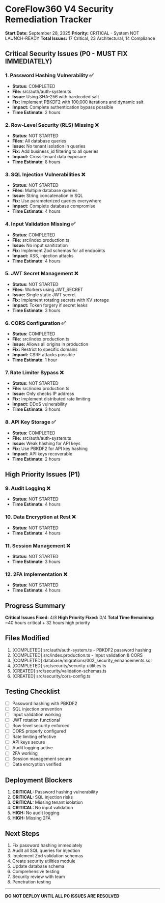 # CoreFlow360 V4 Security Remediation Tracker

**Start Date:** September 28, 2025
**Priority:** CRITICAL - System NOT LAUNCH-READY
**Total Issues:** 17 Critical, 23 Architectural, 14 Compliance

## Critical Security Issues (P0 - MUST FIX IMMEDIATELY)

### 1. Password Hashing Vulnerability ✅
- **Status:** COMPLETED
- **File:** src/auth/auth-system.ts
- **Issue:** Using SHA-256 with hardcoded salt
- **Fix:** Implement PBKDF2 with 100,000 iterations and dynamic salt
- **Impact:** Complete authentication bypass possible
- **Time Estimate:** 2 hours

### 2. Row-Level Security (RLS) Missing ❌
- **Status:** NOT STARTED
- **Files:** All database queries
- **Issue:** No tenant isolation in queries
- **Fix:** Add business_id filtering to all queries
- **Impact:** Cross-tenant data exposure
- **Time Estimate:** 8 hours

### 3. SQL Injection Vulnerabilities ❌
- **Status:** NOT STARTED
- **Files:** Multiple database queries
- **Issue:** String concatenation in SQL
- **Fix:** Use parameterized queries everywhere
- **Impact:** Complete database compromise
- **Time Estimate:** 4 hours

### 4. Input Validation Missing ✅
- **Status:** COMPLETED
- **File:** src/index.production.ts
- **Issue:** No input sanitization
- **Fix:** Implement Zod schemas for all endpoints
- **Impact:** XSS, injection attacks
- **Time Estimate:** 4 hours

### 5. JWT Secret Management ❌
- **Status:** NOT STARTED
- **Files:** Workers using JWT_SECRET
- **Issue:** Single static JWT secret
- **Fix:** Implement rotating secrets with KV storage
- **Impact:** Token forgery if secret leaks
- **Time Estimate:** 3 hours

### 6. CORS Configuration ✅
- **Status:** COMPLETED
- **File:** src/index.production.ts
- **Issue:** Allows all origins in production
- **Fix:** Restrict to specific domains
- **Impact:** CSRF attacks possible
- **Time Estimate:** 1 hour

### 7. Rate Limiter Bypass ❌
- **Status:** NOT STARTED
- **File:** src/index.production.ts
- **Issue:** Only checks IP address
- **Fix:** Implement distributed rate limiting
- **Impact:** DDoS vulnerability
- **Time Estimate:** 3 hours

### 8. API Key Storage ✅
- **Status:** COMPLETED
- **File:** src/auth/auth-system.ts
- **Issue:** Weak hashing for API keys
- **Fix:** Use PBKDF2 for API key hashing
- **Impact:** API keys recoverable
- **Time Estimate:** 2 hours

## High Priority Issues (P1)

### 9. Audit Logging ❌
- **Status:** NOT STARTED
- **Time Estimate:** 4 hours

### 10. Data Encryption at Rest ❌
- **Status:** NOT STARTED
- **Time Estimate:** 4 hours

### 11. Session Management ❌
- **Status:** NOT STARTED
- **Time Estimate:** 3 hours

### 12. 2FA Implementation ❌
- **Status:** NOT STARTED
- **Time Estimate:** 4 hours

## Progress Summary

**Critical Issues Fixed:** 4/8
**High Priority Fixed:** 0/4
**Total Time Remaining:** ~40 hours critical + 32 hours high priority

## Files Modified

1. [COMPLETED] src/auth/auth-system.ts - PBKDF2 password hashing
2. [COMPLETED] src/index.production.ts - Input validation & CORS
3. [COMPLETED] database/migrations/002_security_enhancements.sql
4. [COMPLETED] src/security/security-utilities.ts
5. [CREATED] src/security/validation-schemas.ts
6. [CREATED] src/security/cors-config.ts

## Testing Checklist

- [ ] Password hashing with PBKDF2
- [ ] SQL injection prevention
- [ ] Input validation working
- [ ] JWT rotation functional
- [ ] Row-level security enforced
- [ ] CORS properly configured
- [ ] Rate limiting effective
- [ ] API keys secure
- [ ] Audit logging active
- [ ] 2FA working
- [ ] Session management secure
- [ ] Data encryption verified

## Deployment Blockers

1. **CRITICAL:** Password hashing vulnerability
2. **CRITICAL:** SQL injection risks
3. **CRITICAL:** Missing tenant isolation
4. **CRITICAL:** No input validation
5. **HIGH:** No audit logging
6. **HIGH:** Missing 2FA

## Next Steps

1. Fix password hashing immediately
2. Audit all SQL queries for injection
3. Implement Zod validation schemas
4. Create security utilities module
5. Update database schema
6. Comprehensive testing
7. Security review with team
8. Penetration testing

---
**DO NOT DEPLOY UNTIL ALL P0 ISSUES ARE RESOLVED**